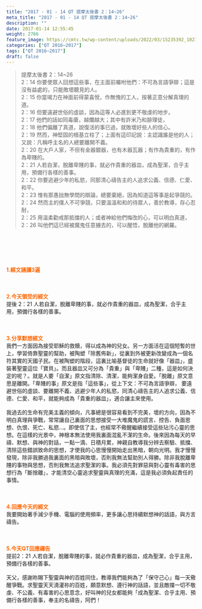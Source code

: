 ```yaml
---
title: "2017 - 01 - 14 QT 提摩太後書 2：14~26"
meta_title: "2017 - 01 - 14 QT 提摩太後書 2：14~26"
description: ""
date: 2017-01-14 12:55:45
weight: 2766
feature_image: https://cmtc.tw/wp-content/uploads/2022/03/15235392_10211799862337740_180693556567566654_o-1.webp
categories: ["QT 2016~2017"]
tags: ["QT 2016~2017"]
draft: false
---
```


<blockquote>提摩太後書 2：14~26<br />
2：14 你要使眾人回想這些事，在主面前囑咐他們：不可為言語爭辯；這是沒有益處的，只能敗壞聽見的人。<br />
2：15 你當竭力在神面前得蒙喜悅，作無愧的工人，按著正意分解真理的道。<br />
2：16 但要遠避世俗的虛談，因為這等人必進到更不敬虔的地步。<br />
2：17 他們的話如同毒瘡，越爛越大；其中有許米乃和腓理徒，<br />
2：18 他們偏離了真道，說復活的事已過，就敗壞好些人的信心。<br />
2：19 然而，神堅固的根基立柱了；上面有這印記說：主認識誰是他的人；又說：凡稱呼主名的人總要離開不義。<br />
2：20 在大戶人家，不但有金器銀器，也有木器瓦器；有作為貴重的，有作為卑賤的。<br />
2：21 人若自潔，脫離卑賤的事，就必作貴重的器皿，成為聖潔，合乎主用，預備行各樣的善事。<br />
2：22 你要逃避少年的私慾，同那清心禱告主的人追求公義、信德、仁愛、和平。<br />
2：23 惟有那愚拙無學問的辯論，總要棄絕，因為知道這等事是起爭競的。<br />
2：24 然而主的僕人不可爭競，只要溫溫和和的待眾人，善於教導，存心忍耐，<br />
2：25 用溫柔勸戒那抵擋的人；或者神給他們悔改的心，可以明白真道，<br />
2：26 叫他們這已經被魔鬼任意擄去的，可以醒悟，脫離他的網羅。</blockquote><br />
&nbsp;<br />
<br />
&nbsp;<br />
<br />
<span style="color: #ff6600;"><strong>1.</strong><strong>經文誦讀3遍</strong></span><br />
<br />
<span style="color: #ff6600;"><strong> </strong></span><br />
<br />
<span style="color: #ff6600;"><strong>2.</strong><strong>今天領受的經文<br />
</strong></span>提後 2：21 人若自潔，脫離卑賤的事，就必作貴重的器皿，成為聖潔，合乎主用，預備行各樣的善事。<br />
<br />
&nbsp;<br />
<br />
<span style="color: #ff6600;"><strong>3.</strong><strong>分享默想經文<br />
</strong></span>我們一方面因為接受耶穌的救贖，得以成為神的兒女。另一方面活在這個短暫的世上，學習倚靠聖靈的幫助，被陶塑「除舊佈新」，從裏到外被更新改變成為一個名符其實的天國子民。在被陶塑的階段，這裏比喻基督徒的生命就好像「器皿」，盛裝著聖靈這位「寶貝」。而且器皿又可分為「貴重」與「卑賤」二種，這是如何決定的呢？。就是人要「自潔」原文指清除、清潔，能夠潔身自愛。「脫離」原文意思是離開。「卑賤的事」原文是指「這些事」，從上下文：不可為言語爭辯， 要遠避世俗的虛談、要離開不義、逃避少年人的私慾，同清心禱告主的人追求公義、信德、仁愛、和平，就能夠成為「貴重的器皿」，適合讓主來使用。<br />
<br />
我過去的生命有完美主義的傾向，凡事總是很容易看到不完美，壞的方向，因為不明白真理與爭戰，常常讓自己裏面的思想接受一大堆魔鬼的謊言、控告、負面思想、仇恨、死亡、私慾…。即使信了主，也經常不儆醒繼續接受這些玷污心靈的思想。在這樣的光景中，神根本無法使用我裏面混亂不潔的生命。後來因為每天的早禱、默想、與神的對話，一點一滴、日積月累，神親自教導我分辨去察驗、抵擋、清除這些錯誤致命的思想，才使我的心思慢慢開始走出黑暗，朝向光明。我才慢慢發現，除非我勝過我裏面的黑暗與敗壞，否則我無法幫助別人得勝。除非我脫離卑賤的事物與思想，否則我無法追求聖潔的事。我必須先對罪惡與對心靈有毒害的思想行為「斷捨離」，才能清空心靈追求聖靈與真理的充滿，這是我必須負起責任的事情。<br />
<br />
&nbsp;<br />
<br />
<span style="color: #ff6600;"><strong>4.</strong><strong>回應今天的經文<br />
</strong></span>我要開始著手減少手機、電腦的使用頻率，更多讓心思持續默想神的話語，與方言禱告。<br />
<br />
&nbsp;<br />
<br />
<span style="color: #ff6600;"><strong>5.</strong></span><strong><span style="color: #ff6600;">今天QT回應禱告<br />
</span></strong>提前2：21 人若自潔，脫離卑賤的事，就必作貴重的器皿，成為聖潔，合乎主用，預備行各樣的善事。<br />
<br />
天父，感謝祢賜下聖靈與神的百姓同住，教導我們能夠為了「保守己心」每一天儆醒爭戰。求聖靈天天澆灌祢的百姓，願意默想、遵行神的話語，並且敵擋一切不敬虔、不公義、有毒害的心思意念，好叫神的兒女都能夠「成為聖潔、合乎主用、預備行各樣的善事，奉主的名禱告，阿們！
        